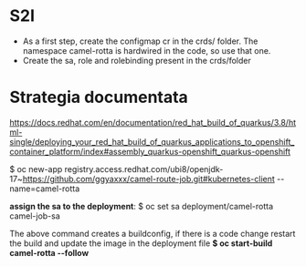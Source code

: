# S2I

* As a first step, create the configmap cr in the crds/ folder. The namespace camel-rotta is hardwired in the code, so use that one.
* Create the sa, role and rolebinding present in the crds/folder



 # Strategia documentata

https://docs.redhat.com/en/documentation/red_hat_build_of_quarkus/3.8/html-single/deploying_your_red_hat_build_of_quarkus_applications_to_openshift_container_platform/index#assembly_quarkus-openshift_quarkus-openshift

$ oc new-app registry.access.redhat.com/ubi8/openjdk-17~https://github.com/ggyaxxx/camel-route-job.git#kubernetes-client --name=camel-rotta


**assign the sa to the deployment**: $ oc set sa deployment/camel-rotta camel-job-sa 

The above command creates a buildconfig, if there is a code change restart the build and update the image in the deployment file **$ oc start-build camel-rotta --follow**






